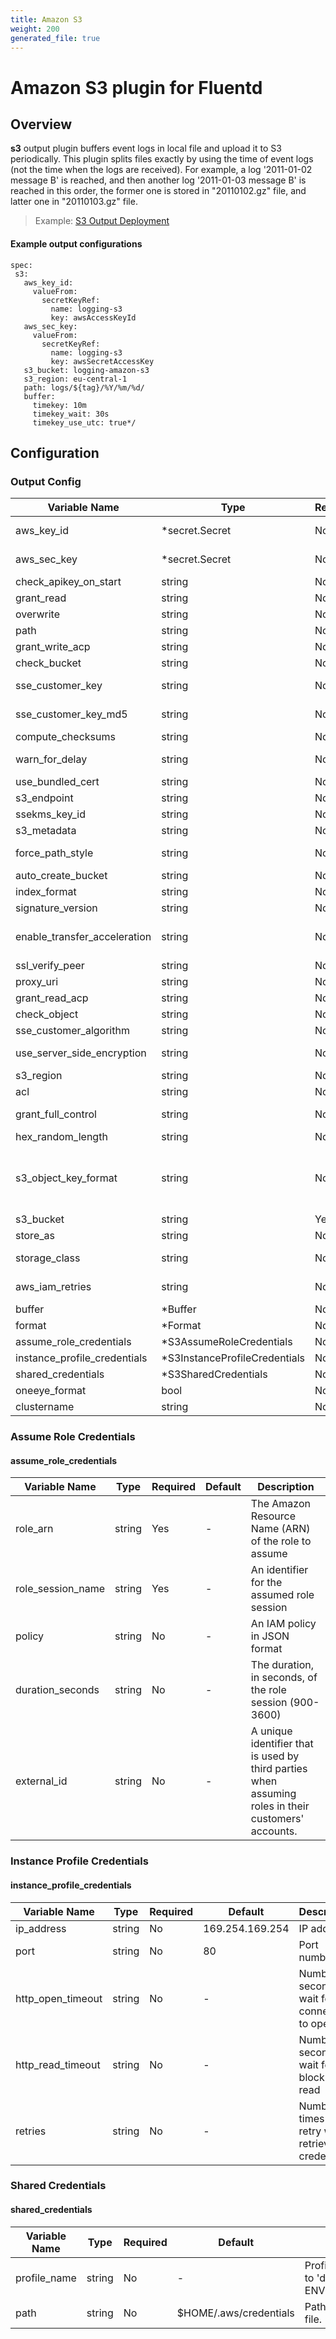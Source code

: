 ```yaml
---
title: Amazon S3
weight: 200
generated_file: true
---
```


# Amazon S3 plugin for Fluentd
## Overview
**s3** output plugin buffers event logs in local file and upload it to S3 periodically. This plugin splits files exactly by using the time of event logs (not the time when the logs are received). For example, a log '2011-01-02 message B' is reached, and then another log '2011-01-03 message B' is reached in this order, the former one is stored in "20110102.gz" file, and latter one in "20110103.gz" file.
>Example: [S3 Output Deployment](../../../../quickstarts/example-s3/)

 #### Example output configurations
 ```
 spec:
  s3:
    aws_key_id:
      valueFrom:
        secretKeyRef:
          name: logging-s3
          key: awsAccessKeyId
    aws_sec_key:
      valueFrom:
        secretKeyRef:
          name: logging-s3
          key: awsSecretAccessKey
    s3_bucket: logging-amazon-s3
    s3_region: eu-central-1
    path: logs/${tag}/%Y/%m/%d/
    buffer:
      timekey: 10m
      timekey_wait: 30s
      timekey_use_utc: true*/
 ```

## Configuration
### Output Config
| Variable Name | Type | Required | Default | Description |
|---|---|---|---|---|
| aws_key_id | *secret.Secret | No | - | AWS access key id<br>[Secret](../secret/)<br> |
| aws_sec_key | *secret.Secret | No | - | AWS secret key.<br>[Secret](../secret/)<br> |
| check_apikey_on_start | string | No | - | Check AWS key on start<br> |
| grant_read | string | No | - | Allows grantee to read the object data and its metadata<br> |
| overwrite | string | No | - | Overwrite already existing path<br> |
| path | string | No | - | Path prefix of the files on S3<br> |
| grant_write_acp | string | No | - | Allows grantee to write the ACL for the applicable object<br> |
| check_bucket | string | No | - | Check bucket if exists or not<br> |
| sse_customer_key | string | No | - | Specifies the customer-provided encryption key for Amazon S3 to use in encrypting data<br> |
| sse_customer_key_md5 | string | No | - | Specifies the 128-bit MD5 digest of the encryption key according to RFC 1321<br> |
| compute_checksums | string | No | - | AWS SDK uses MD5 for API request/response by default<br> |
| warn_for_delay | string | No | - | Given a threshold to treat events as delay, output warning logs if delayed events were put into s3<br> |
| use_bundled_cert | string | No | - | Use aws-sdk-ruby bundled cert<br> |
| s3_endpoint | string | No | - | Custom S3 endpoint (like minio)<br> |
| ssekms_key_id | string | No | - | Specifies the AWS KMS key ID to use for object encryption<br> |
| s3_metadata | string | No | - | Arbitrary S3 metadata headers to set for the object<br> |
| force_path_style | string | No | - | If true, the bucket name is always left in the request URI and never moved to the host as a sub-domain<br> |
| auto_create_bucket | string | No | - | Create S3 bucket if it does not exists<br> |
| index_format | string | No | - | `sprintf` format for `%{index}`<br> |
| signature_version | string | No | - | Signature version for API Request (s3,v4)<br> |
| enable_transfer_acceleration | string | No | - | If true, S3 Transfer Acceleration will be enabled for uploads. IMPORTANT: You must first enable this feature on your destination S3 bucket<br> |
| ssl_verify_peer | string | No | - | If false, the certificate of endpoint will not be verified<br> |
| proxy_uri | string | No | - | URI of proxy environment<br> |
| grant_read_acp | string | No | - | Allows grantee to read the object ACL<br> |
| check_object | string | No | - | Check object before creation<br> |
| sse_customer_algorithm | string | No | - | Specifies the algorithm to use to when encrypting the object<br> |
| use_server_side_encryption | string | No | - | The Server-side encryption algorithm used when storing this object in S3 (AES256, aws:kms)<br> |
| s3_region | string | No | - | S3 region name<br> |
| acl | string | No | - | Permission for the object in S3<br> |
| grant_full_control | string | No | - | Allows grantee READ, READ_ACP, and WRITE_ACP permissions on the object<br> |
| hex_random_length | string | No | - | The length of `%{hex_random}` placeholder(4-16)<br> |
| s3_object_key_format | string | No | %{path}%{time_slice}_%{uuid_hash}_%{index}.%{file_extension} | The format of S3 object keys (default: %{path}%{time_slice}_%{uuid_hash}_%{index}.%{file_extension})<br> |
| s3_bucket | string | Yes | - | S3 bucket name<br> |
| store_as | string | No | - | Archive format on S3<br> |
| storage_class | string | No | - | The type of storage to use for the object(STANDARD,REDUCED_REDUNDANCY,STANDARD_IA)<br> |
| aws_iam_retries | string | No | - | The number of attempts to load instance profile credentials from the EC2 metadata service using IAM role<br> |
| buffer | *Buffer | No | - | [Buffer](../buffer/)<br> |
| format | *Format | No | - | [Format](../format/)<br> |
| assume_role_credentials | *S3AssumeRoleCredentials | No | - | [Assume Role Credentials](#assume_role_credentials)<br> |
| instance_profile_credentials | *S3InstanceProfileCredentials | No | - | [Instance Profile Credentials](#instance_profile_credentials)<br> |
| shared_credentials | *S3SharedCredentials | No | - | [Shared Credentials](#shared_credentials)<br> |
| oneeye_format | bool | No | false | One-eye format trigger <br> |
| clustername | string | No | one-eye | Custom cluster name <br> |
### Assume Role Credentials
#### assume_role_credentials

| Variable Name | Type | Required | Default | Description |
|---|---|---|---|---|
| role_arn | string | Yes | - | The Amazon Resource Name (ARN) of the role to assume<br> |
| role_session_name | string | Yes | - | An identifier for the assumed role session<br> |
| policy | string | No | - | An IAM policy in JSON format<br> |
| duration_seconds | string | No | - | The duration, in seconds, of the role session (900-3600)<br> |
| external_id | string | No | - | A unique identifier that is used by third parties when assuming roles in their customers' accounts.<br> |
### Instance Profile Credentials
#### instance_profile_credentials

| Variable Name | Type | Required | Default | Description |
|---|---|---|---|---|
| ip_address | string | No | 169.254.169.254 | IP address <br> |
| port | string | No | 80 | Port number <br> |
| http_open_timeout | string | No | - | Number of seconds to wait for the connection to open<br> |
| http_read_timeout | string | No | - | Number of seconds to wait for one block to be read<br> |
| retries | string | No | - | Number of times to retry when retrieving credentials<br> |
### Shared Credentials
#### shared_credentials

| Variable Name | Type | Required | Default | Description |
|---|---|---|---|---|
| profile_name | string | No | - | Profile name. Default to 'default' or ENV['AWS_PROFILE']<br> |
| path | string | No |  $HOME/.aws/credentials | Path to the shared file. <br> |
